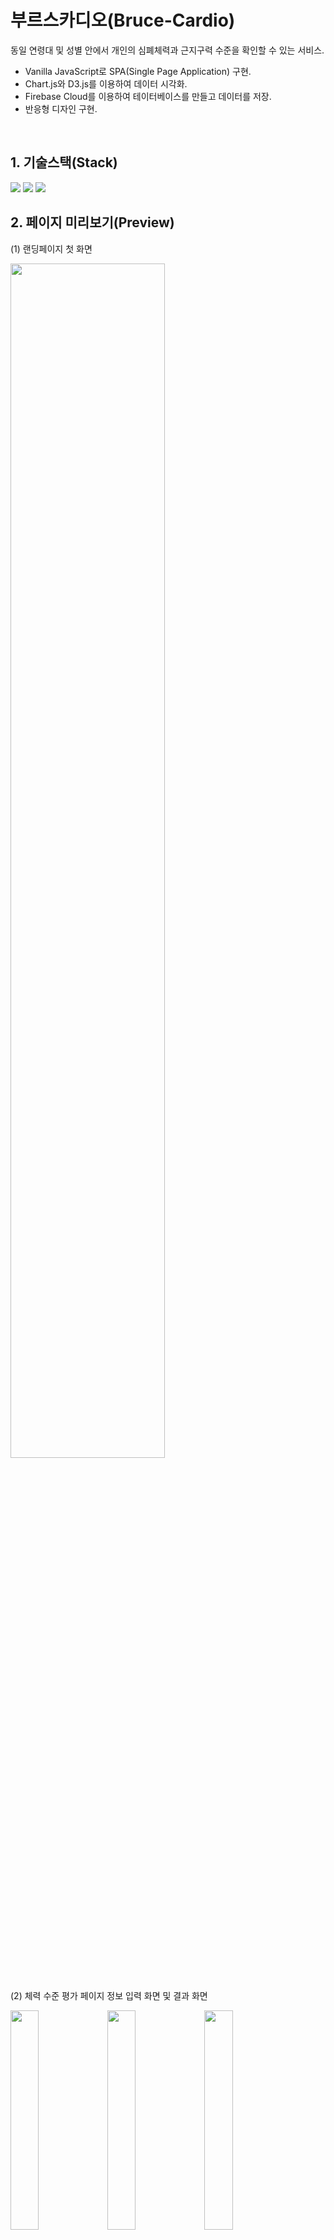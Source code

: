 # 부르스카디오(Bruce-Cardio)
동일 연령대 및 성별 안에서 개인의 심폐체력과 근지구력 수준을 확인할 수 있는 서비스.

+ Vanilla JavaScript로 SPA(Single Page Application) 구현.
+ Chart.js와 D3.js를 이용하여 데이터 시각화.
+ Firebase Cloud를 이용하여 테이터베이스를 만들고 데이터를 저장.
+ 반응형 디자인 구현.

<br />

## 1. 기술스택(Stack)
<img src="https://img.shields.io/badge/JavaScript-F7DF1E?style=for-the-badge&logo=JavaScript&logoColor=white">
<img src="https://img.shields.io/badge/CSS3-1572B6?style=for-the-badge&logo=CSS3&logoColor=white">
<img src="https://img.shields.io/badge/Firebase-FFCA28?style=for-the-badge&logo=Firebase&logoColor=white">

<br />

## 2. 페이지 미리보기(Preview)
<div>
  <p>(1) 랜딩페이지 첫 화면</p>
  <img src="https://user-images.githubusercontent.com/112460273/222768278-e625cbbd-d632-482e-a80b-c620824c854a.png" width="70%" />
</div>
<br />
<div>
  <p>(2) 체력 수준 평가 페이지 정보 입력 화면 및 결과 화면</p>
  <span>
    <img src="https://user-images.githubusercontent.com/112460273/222768350-c13f2d87-9ccb-4580-86b1-25a587b31834.png" width="30%" />
  </span>
  <span>
    <img src="https://user-images.githubusercontent.com/112460273/222768362-7f0884dd-9d1a-4053-bd8b-da6baf46fb1b.png" width="30%" />
  </span>
  <span>
    <img src="https://user-images.githubusercontent.com/112460273/222771543-83ff9f38-15a4-4233-8ead-4ddd70981c02.png" width="30%" />
  </span>
</div>

## 3. 개발환경
### (1) 라우팅 시스템 (index.js)
history API(브라우저 라우터)를 이용하여 라우팅 개발했다.
라우팅 개발에는 history API(브라우저 라우터)와 Fragment hash(해시 라우터)가 있다.
- history API를 이용한 이유 <br />
**첫 번째**, URL이 깔끔하다. hash는 URL 창에 해시(#)가 들어간다. history는 일반적으로 볼 수 있는 형태다. <br />
**두 번째**, pushState 메서드를 통해 url이 업데이트 될 때마다 브라우저 방문 기록이 남는다.(세션에 이전상태를 기록) <br />
**세 번째**, SEO에 유리하다. 해시 뒷 부분은 브라우저에서 탐색이 가능하지만 서버에서는 인식을 못한다. 검색엔진은 서버를 탐색하기 때문에. <br />
**네 번째**, Redirection이 발생했을 때, 해시 라우터는 이전의 도메인 주소로 요청되어 페이지 오류가 발생하지 않지만 잘못된 경로 혹은 오류가 있을 경우 아무 정보가 없는 것 보다 404 에러를 유저에게 전달하는 것이 필요하다.(대부분 단점이라고 말하지만 필요한 부분이라고 생각됨.) <br />
**다섯 번째**, 가장 보편화 되어 있음.

### (2) 서버 구동 (server.js)
node.js 프레임워크 express를 설치하고 서버를 구축했다. <br />
<code>npm init</code> // package.json 생성.<br />
<code>npm install express</code> // express 설치.
```javascript
// frontend -> static 폴더로 이어지는 절대경로에서 static 폴더안에 정적 파일(이미지, CSS 및 JS) 사용하기.
app.use("/static", express.static(path.resolve(__dirname, "frontend", "static")))
// get요청 후 응답 방법. 모든 경로에 index.html 파일 제공.
app.get("/*", (req, res) => {
    res.sendFile(path.resolve("frontend", "index.html"))
});
// port를 생성하고 서버 실행하기. localhost:5001
app.listen(process.env.PORT || 5001, () => console.log("Server running..."));
```

### (3) 데이터 시각화 (Chart.js / muscleChart.js)
+ D3.js  https://d3js.org <br />
  - 체력 수준에 따라 배경색과 텍스트가 다르게 나타난다.
  - 아래 코드 index.html에 추가.
  ```javascript
  <script src="https://d3js.org/d3.v7.min.js"></script>
  ```

+ Chart.js  https://github.com/haiiaaa/chartjs-gauge <br />
  - bar 형태의 그래프를 통해 동일 연령대 및 성별에서의 평균값과 사용자의 결과값을 비교한다. <br />
  - gauge 형태의 그래프를 통해 5개로 구분된 체력 등급 중 해당하는 등급에 표시된다.
  - 아래 코드 index.html에 추가.
  ```javascript
  <script src="https://unpkg.com/chart.js@2.8.0/dist/Chart.bundle.js"></script>
  <script src="https://unpkg.com/chartjs-gauge@0.3.0/dist/chartjs-gauge.js"></script>
  <script src="https://unpkg.com/chartjs-plugin-datalabels@0.7.0/dist/chartjs-plugin-datalabels.js"></script>
  ```

### (4) 페이지 만들기 (index.js, AbstractView.js)
페이지별 같은 프로퍼티와 메서드를 공유하고 효율성을 높이기 위해 개략적인 틀을 담은 class 함수를 만들고 이를 공유하는 방식을 사용했다.
```javascript
// AbstractView.js
export default class {
    constructor() {

    }
    setTitle(title) {
        document.title = title;
    }
    async getHtml() {
        return "";
    }
}
```
해당 class를 Home, Cardio, Muscle, 404 페이지에 상속받고, index.js파일에서 라우터를 구현한다.
```javascript
// index.js
const routes = [
    { path: "/", view: Home, script: homeEffect },
    { path: "/cardio", view: Posts, script: fitTest },
    { path: "/muscle", view: Muscle, script: muscleFitTest },
    { path: "/404", view: NotFound }
];
```


## 4. 트러블슈팅
### (1) 스크립트 관리
각 페이지에서 구동해야 할 스크립트들을 HTML ```<body>```태그 안에서 전역으로 관리하려고 했다.
```javascript
// index.html
<body>
    <div id="app"></div>
    <script type="module" src="./static/js/pages/Cardio/FitTest.js"></script>
    <script type="module" src="./static/js/pages/Muscle/muscleFitTest.js"></script>
    <script src="./static/js/components/InputSet.js"></script>
    <script type="module" src="./static/js/index.js"></script>
</body>
```

콘솔창에 다음과 같은 오류가 안내된다.
> Uncaught TypeError: Cannot read property 'addEventListener' of null

해당 오류의 원인은 2가지다.
+ DOM에 없는 요소의 addEventListener() 메서드에 접근했기 때문에.
+ DOM이 완전히 로드되기 전에 실행되기 때문에(보통 <head> 태그안에 스크립트가 위치해서).

첫 번째 원인은 요소 선택자에 문제가 있는 것인데, 문제가 되는 지점에서 querySelector는 올바르게 선택하고 있었다. <br />
두 번째 원인은 일반적으로 HTML ```<head>``` 태그 안에 스크립트가 위치해서 오류가 난다. ```<body>``` 태그 하단에 스크립트를 넣어주면 DOM을 먼저 생성하고 스크립트를 받아오면서 오류가 해결되어야 한다. 그러나 처음부터 ```<body>``` 태그 하단에 넣어있어도 해결되지 않았다.


두 번째 원인을 조금 더 파고들어서 웹브라우저 내의 모든 요소가 준비된 후 실행 될 수 있도록 했다.<br />
```window.onload```
window 객체가 웹 문서를 불러올 때 준비가 되면 JS파일을 실행하는 메서드다.

```javascript
// Fittest.js
export default window.onload = function fitTest() {
...
}
```

해결이 되는 듯 했으나 페이지가 바뀌면 콘솔창에 이전과 같은 오류 메세지가 나왔다.


해결방법은 생각보다 간단했다.<br />
라우트별로 실행할 스크립트 파일을 routes 객체 안에 넣는 것이다.
```javascript
// index.js
const router = async () => {
    const routes = [
        { path: "/", view: Home, script: homeEffect },
        { path: "/cardio", view: Posts, script: fitTest },
        { path: "/muscle", view: Muscle, script: muscleFitTest },
        { path: "/404", view: NotFound }
    ];
    
    ...
    
    match.route.script();
}
```
routes의 각 객체마다 script를 추가한다.<br />
코드 작성 초기에는 객체 안에 path와 view만 있었다. 중간에 생략된 코드가 있지만 location.pathname와 각 객체에서의 path와 일치하는지 확인하고 일치하면 해당하는 view를 보여주는 코드가 있다. 동시에 스크립트까지 실행하는 코드를 추가했다. <br />

결과적으로 잘 작동한다.

## 5. 추가 수정사항 및 리팩토링
+ 이미지 최적화를 통해 퍼포먼스 향상 필요
+ 명암비(contrast ratio) 조절을 통해 접근성 향상 필요
+ 체력 수준 결과섹션이 보이면 '결과보기' 버튼은 '다시하기' 버튼으로 전환되어야 함.
